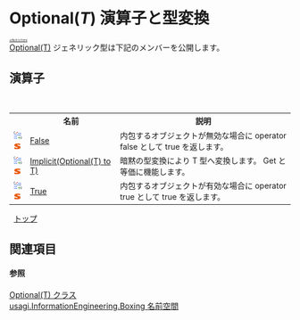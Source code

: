 # Optional(*T*) 演算子と型変換

<div style="font-size:30%"><a href="https://github.com/usagi/usagi.cs/blob/master/docs/Home.md">≪Back to Home</a></div><a href="T_usagi_InformationEngineering_Boxing_Optional_1.md">Optional(T)</a> ジェネリック型は下記のメンバーを公開します。


## 演算子
&nbsp;<table><tr><th></th><th>名前</th><th>説明</th></tr><tr><td>![Public 演算子](media/puboperator.gif "Public 演算子")![静的メンバー](media/static.gif "静的メンバー")</td><td><a href="M_usagi_InformationEngineering_Boxing_Optional_1_op_False.md">False</a></td><td>
内包するオブジェクトが無効な場合に operator false として true を返します。</td></tr><tr><td>![Public 演算子](media/puboperator.gif "Public 演算子")![静的メンバー](media/static.gif "静的メンバー")</td><td><a href="M_usagi_InformationEngineering_Boxing_Optional_1_op_Implicit.md">Implicit(Optional(T) to T)</a></td><td>
暗黙の型変換により T 型へ変換します。 Get と等価に機能します。</td></tr><tr><td>![Public 演算子](media/puboperator.gif "Public 演算子")![静的メンバー](media/static.gif "静的メンバー")</td><td><a href="M_usagi_InformationEngineering_Boxing_Optional_1_op_True.md">True</a></td><td>
内包するオブジェクトが有効な場合に operator true として true を返します。</td></tr></table>&nbsp;
<a href="#optional(*t*)-演算子と型変換">トップ</a>

## 関連項目


#### 参照
<a href="T_usagi_InformationEngineering_Boxing_Optional_1.md">Optional(T) クラス</a><br /><a href="N_usagi_InformationEngineering_Boxing.md">usagi.InformationEngineering.Boxing 名前空間</a><br />